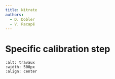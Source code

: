 ```yaml
---
title: Nitrate
authors:
  - D. Dobler
  - V. Racapé
---
```


# Specific calibration step

```{image}  https://github.com/fair-ease/book-ocean-bgc/blob/vracape/embedded-ressources/sign-2408065_1280.png
:alt: travaux
:width: 500px
:align: center
```